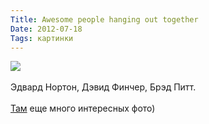 ```yaml
---
Title: Awesome people hanging out together
Date: 2012-07-18
Tags: картинки
---
```


<div class="text"><img src="https://dl.dropbox.com/u/140528/site/fight-club.jpeg" /><br /><br />
Эдвард Нортон, Дэвид Финчер, Брэд Питт.<br /><br /><a href="http://awesomepeoplehangingouttogether.tumblr.com/">Там</a> еще много интересных фото)</div>